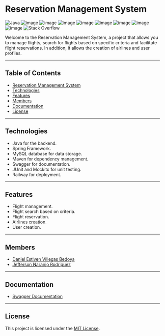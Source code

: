 # Reservation Management System
![Java](https://img.shields.io/badge/java-%23ED8B00.svg?style=for-the-badge&logo=openjdk&logoColor=white)
![image](https://img.shields.io/badge/Spring-6DB33F?style=for-the-badge&logo=spring&logoColor=white)
![image](https://img.shields.io/badge/Spring_Boot-F2F4F9?style=for-the-badge&logo=spring-boot)
![image](https://img.shields.io/badge/Swagger-85EA2D?style=for-the-badge&logo=Swagger&logoColor=white)
![image](https://img.shields.io/badge/MySQL-005C84?style=for-the-badge&logo=mysql&logoColor=white)
![image](https://img.shields.io/badge/Junit5-25A162?style=for-the-badge&logo=junit5&logoColor=white)
![image](https://img.shields.io/badge/Railway-131415?style=for-the-badge&logo=railway&logoColor=white)
![image](https://img.shields.io/badge/Postman-FF6C37?style=for-the-badge&logo=Postman&logoColor=white)
![image](https://img.shields.io/badge/IntelliJ_IDEA-000000.svg?style=for-the-badge&logo=intellij-idea&logoColor=white)
![Stack Overflow](https://img.shields.io/badge/-Stackoverflow-FE7A16?style=for-the-badge&logo=stack-overflow&logoColor=white)


Welcome to the Reservation Management System, a project that allows you to manage flights, search for flights based on specific criteria and facilitate flight reservations. In addition, it allows the creation of airlines and user profiles.

---
## Table of Contents

- [Reservation Management System](#reservation-management-system)
- [Technologies](#technologies)
- [Features](#features)
- [Members](#members)
- [Documentation](#documentation)
- [License](#license)


---
## Technologies

- Java for the backend.
- Spring Framework.
- MySQL database for data storage.
- Maven for dependency management.
- Swagger for documentation.
- JUnit and Mockito for unit testing.
- Railway for deployment.
---
## Features

- Flight management.
- Flight search based on criteria.
- Flight reservation.
- Airlines creation.
- User creation.


---
## Members

- [Daniel Estiven Villegas Bedoya](https://www.linkedin.com/in/daesvi/)
- [Jefferson Naranjo Rodriguez](https://github.com/Jefferj)

---
## Documentation
- [Swagger Documentation](https://reservationmanagementsystem-production.up.railway.app/swagger-ui/index.html#/)

---
## License

This project is licensed under the [MIT License](LICENSE).
